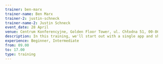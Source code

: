 ```yaml
---
trainer: ben-marx
trainer-name: Ben Marx
trainer-2: justin-schneck
trainer-name-2: Justin Schneck
event_date: 28 April
venue: Centrum Konferencyjne, Golden Floor Tower, ul. Chłodna 51, 00-867 Warszaw
description: In this training, we'll start out with a single app and show how you can identify and fix bottlenecks in a running system. You'll learn how to make a release and then debug it. Once we've instrumented a single node release, we'll move to a multi-node release instrument with distributed traces and then resolve the issues. In the latter half of the training, we'll simulate a multi-node app and show how we can use distributed traces to identify bottlenecks and resolve them. By the training's end, you should have tools and strategies to identify and resolve production issues.
experience: Beginner, Intermediate
from: 09.00 
to: 17.00 
type: training
---
```


